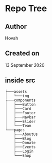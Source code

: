 # Repo Tree

## Author
Hovah

## Created on
13 September 2020

## inside src
```
├───assets
│   └───img
├───components
│   ├───Button
│   ├───Card
│   ├───Footer
│   ├───Navbar
│   ├───Slider
│   └───Team
└───pages
    ├───AboutUs
    ├───Blog
    ├───Donate
    ├───Events
    ├───Login
    └───Shop
```

